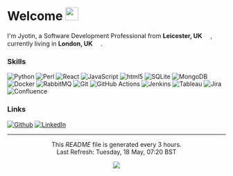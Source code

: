 <h1>Welcome <img src="https://emojis.slackmojis.com/emojis/images/1531849430/4246/blob-sunglasses.gif?1531849430" width="30"/></h1>

<p>I'm Jyotin, a Software Development Professional from <b>Leicester, UK</b> <img src="https://image.flaticon.com/icons/svg/197/197374.svg" width="15"/>, currently living in <b>London, UK</b> <img src="https://image.flaticon.com/icons/svg/197/197374.svg" width="15"/>.</p>
<h3>Skills</h3>
<p>
  <img alt="Python" src="https://img.shields.io/badge/-Python-grey?style=flat&logo=python&logoColor=white"/>
  <img alt="Perl" src="https://img.shields.io/badge/-Perl-grey?style=flat&logo=perl&logoColor=white"/>
  <img alt="React" src="https://img.shields.io/badge/-React-grey?style=flat&logo=react&logoColor=white" />
  <img alt="JavaScript" src="https://img.shields.io/badge/-JavaScript-grey?style=flat&logo=javascript&logoColor=white" />
  <img alt="html5" src="https://img.shields.io/badge/-HTML5-grey?style=flat&logo=html5&logoColor=white" />
  <img alt="SQLite" src="https://img.shields.io/badge/-SQLite-grey?style=flat&logo=sqlite&logoColor=white"/>
  <img alt="MongoDB" src="https://img.shields.io/badge/-MongoDB-grey?style=flat&logo=mongodb&logoColor=white" />
  <img alt="Docker" src="https://img.shields.io/badge/-Docker-grey?style=flat&logo=docker&logoColor=white" />
  <img alt="RabbitMQ" src="https://img.shields.io/badge/-RabbitMQ-grey?style=flat&logo=rabbitmq&logoColor=white" />
  <img alt="Git" src="https://img.shields.io/badge/-Git-grey?style=flat&logo=git&logoColor=white" />
  <img alt="GitHub Actions" src="https://img.shields.io/badge/-GitHub_Actions-grey?style=flat&logo=github-actions&logoColor=white" />
  <img alt="Jenkins" src="https://img.shields.io/badge/-Jenkins-grey?style=flat&logo=jenkins&logoColor=white" />
  <img alt="Tableau" src="https://img.shields.io/badge/-Tableau-grey?style=flat&logo=tableau&logoColor=white" />
  <img alt="Jira" src="https://img.shields.io/badge/-Jira-grey?style=flat&logo=jira&logoColor=white" />
  <img alt="Confluence" src="https://img.shields.io/badge/-Confluence-grey?style=flat&logo=confluence&logoColor=white" />
</p>
<h3>Links</h3>
<p><a href="https://github.com/jyotinlad" target="_blank"><img alt="Github" src="https://img.shields.io/badge/GitHub-%2312100E.svg?&style=flat&logo=Github&logoColor=white" /></a> <a href="https://www.linkedin.com/in/jyotinlad" target="_blank"><img alt="LinkedIn" src="https://img.shields.io/badge/LinkedIn-%230077B5.svg?&style=flat&logo=linkedin&logoColor=white" /></a></p>

------------
<p align="center">This <i>README</i> file is generated every 3 hours.</br>Last Refresh: Tuesday, 18 May, 07:20 BST<br /></p>
<p align="center"><img src="https://github.com/jyotinlad/jyotinlad/workflows/README%20build/badge.svg" /></p>
